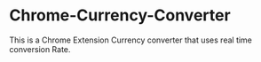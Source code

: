 # Chrome-Currency-Converter
This is a Chrome Extension Currency converter that uses real time conversion Rate.
